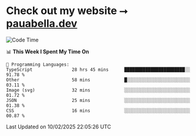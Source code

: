 # Check out my website ⭢ [pauabella.dev](https://pauabella.dev)

<!--START_SECTION:waka-->
![Code Time](http://img.shields.io/badge/Code%20Time-4%2C065%20hrs%206%20mins-blue)

📊 **This Week I Spent My Time On** 

```text
💬 Programming Languages: 
TypeScript               28 hrs 45 mins      ███████████████████████░░   91.78 % 
Other                    58 mins             █░░░░░░░░░░░░░░░░░░░░░░░░   03.11 % 
Image (svg)              32 mins             ░░░░░░░░░░░░░░░░░░░░░░░░░   01.72 % 
JSON                     25 mins             ░░░░░░░░░░░░░░░░░░░░░░░░░   01.38 % 
CSS                      16 mins             ░░░░░░░░░░░░░░░░░░░░░░░░░   00.87 % 
```


 Last Updated on 10/02/2025 22:05:26 UTC
<!--END_SECTION:waka-->
